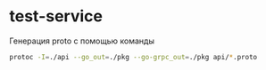 # test-service

Генерация proto с помощью команды
```bash
protoc -I=./api --go_out=./pkg --go-grpc_out=./pkg api/*.proto
```
